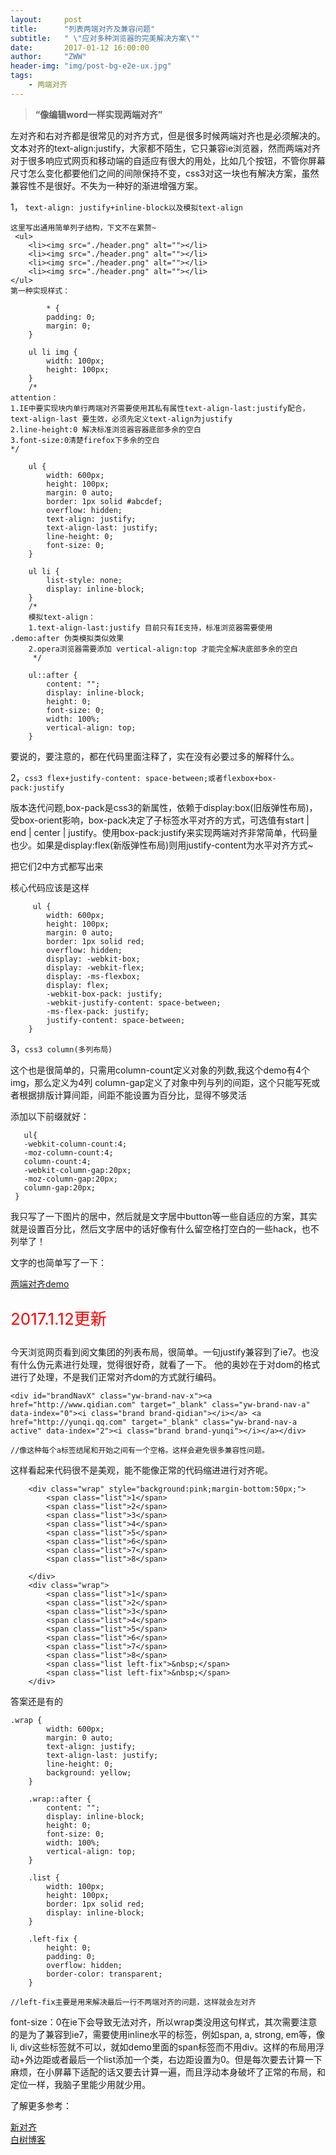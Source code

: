 ```yaml
---
layout:     post
title:      "列表两端对齐及兼容问题"
subtitle:   " \"应对多种浏览器的完美解决方案\""
date:       2017-01-12 16:00:00
author:     "ZWW"
header-img: "img/post-bg-e2e-ux.jpg"
tags:
    - 两端对齐
---
```


> **“像编辑word一样实现两端对齐”**

左对齐和右对齐都是很常见的对齐方式，但是很多时候两端对齐也是必须解决的。文本对齐的text-align:justify，大家都不陌生，它只兼容ie浏览器，然而两端对齐对于很多响应式网页和移动端的自适应有很大的用处，比如几个按钮，不管你屏幕尺寸怎么变化都要他们之间的间隙保持不变，css3对这一块也有解决方案，虽然兼容性不是很好。不失为一种好的渐进增强方案。

1， `text-align: justify+inline-block以及模拟text-align`
	
	这里写出通用简单列子结构，下文不在累赘~ 
	 <ul>
        <li><img src="./header.png" alt=""></li>
        <li><img src="./header.png" alt=""></li>
        <li><img src="./header.png" alt=""></li>
        <li><img src="./header.png" alt=""></li>
    </ul>
    第一种实现样式：
    
            * {
            padding: 0;
            margin: 0;
        }
        
        ul li img {
            width: 100px;
            height: 100px;
        }
        /* 
    attention：
    1.IE中要实现块内单行两端对齐需要使用其私有属性text-align-last:justify配合，text-align-last 要生效，必须先定义text-align为justify
    2.line-height:0 解决标准浏览器容器底部多余的空白
    3.font-size:0清楚firefox下多余的空白
    */
        
        ul {
            width: 600px;
            height: 100px;
            margin: 0 auto;
            border: 1px solid #abcdef;
            overflow: hidden;
            text-align: justify;
            text-align-last: justify;
            line-height: 0;
            font-size: 0;
        }
        
        ul li {
            list-style: none;
            display: inline-block;
        }
        /* 
        模拟text-align：
        1.text-align-last:justify 目前只有IE支持，标准浏览器需要使用 .demo:after 伪类模拟类似效果 
        2.opera浏览器需要添加 vertical-align:top 才能完全解决底部多余的空白
         */
        
        ul::after {
            content: "";
            display: inline-block;
            height: 0;
            font-size: 0;
            width: 100%;
            vertical-align: top;
        }
        
        
 要说的，要注意的，都在代码里面注释了，实在没有必要过多的解释什么。
 
 2，`css3 flex+justify-content: space-between;或者flexbox+box-pack:justify`
 

<p>版本迭代问题,box-pack是css3的新属性，依赖于display:box(旧版弹性布局)，受box-orient影响，box-pack决定了子标签水平对齐的方式，可选值有start | end | center | justify。使用box-pack:justify来实现两端对齐非常简单，代码量也少。如果是display:flex(新版弹性布局)则用justify-content为水平对齐方式~</p>
 
 把它们2中方式都写出来
 
 核心代码应该是这样
 
         ul {
            width: 600px;
            height: 100px;
            margin: 0 auto;
            border: 1px solid red;
            overflow: hidden;
            display: -webkit-box;
            display: -webkit-flex;
            display: -ms-flexbox;
            display: flex;
            -webkit-box-pack: justify;
            -webkit-justify-content: space-between;
            -ms-flex-pack: justify;
            justify-content: space-between;
        }
        
     
     
  3，`css3 column(多列布局)`
  
  这个也是很简单的，只需用column-count定义对象的列数,我这个demo有4个img，那么定义为4列
 column-gap定义了对象中列与列的间距，这个只能写死或者根据排版计算间距，间距不能设置为百分比，显得不够灵活
 
添加以下前缀就好：

	     
	   ul{
	   -webkit-column-count:4;
	   -moz-column-count:4;
	   column-count:4;
       -webkit-column-gap:20px;
       -moz-column-gap:20px;
       column-gap:20px; 
     }
  
  
 我只写了一下图片的居中，然后就是文字居中button等一些自适应的方案，其实就是设置百分比，然后文字居中的话好像有什么留空格打空白的一些hack，也不列举了！
 
 
 文字的也简单写了一下：
 
   [两端对齐demo](http://codepen.io/tianzi77/full/GJayoR)
   
   
   
   <p style="font-size:26px;color:red;">2017.1.12更新</p>
今天浏览网页看到阅文集团的列表布局，很简单。一句justify兼容到了ie7。也没有什么伪元素进行处理，觉得很好奇，就看了一下。
他的奥妙在于对dom的格式进行了处理，不是我们正常对齐dom的方式就行编码。

    <div id="brandNavX" class="yw-brand-nav-x"><a href="http://www.qidian.com" target="_blank" class="yw-brand-nav-a" data-index="0"><i class="brand brand-qidian"></i></a> <a href="http://yunqi.qq.com" target="_blank" class="yw-brand-nav-a active" data-index="2"><i class="brand brand-yunqi"></i></a></div>
    
    //像这种每个a标签结尾和开始之间有一个空格。这样会避免很多兼容性问题。
 
 这样看起来代码很不是美观，能不能像正常的代码缩进进行对齐呢。
 
 
 
 
        <div class="wrap" style="background:pink;margin-bottom:50px;">
            <span class="list">1</span>
            <span class="list">2</span>
            <span class="list">3</span>
            <span class="list">4</span>
            <span class="list">5</span>
            <span class="list">6</span>
            <span class="list">7</span>
            <span class="list">8</span>

        </div>
        <div class="wrap">
            <span class="list">1</span>
            <span class="list">2</span>
            <span class="list">3</span>
            <span class="list">4</span>
            <span class="list">5</span>
            <span class="list">6</span>
            <span class="list">7</span>
            <span class="list">8</span>
            <span class="list left-fix">&nbsp;</span>
            <span class="list left-fix">&nbsp;</span>
        </div>

答案还是有的


    .wrap {
            width: 600px;
            margin: 0 auto;
            text-align: justify;
            text-align-last: justify;
            line-height: 0;
            background: yellow;
        }
        
        .wrap::after {
            content: "";
            display: inline-block;
            height: 0;
            font-size: 0;
            width: 100%;
            vertical-align: top;
        }
        
        .list {
            width: 100px;
            height: 100px;
            border: 1px solid red;
            display: inline-block;
        }
        
        .left-fix {
            height: 0;
            padding: 0;
            overflow: hidden;
            border-color: transparent;
        }
    
    //left-fix主要是用来解决最后一行不两端对齐的问题，这样就会左对齐
    

font-size：0在ie下会导致无法对齐，所以wrap类没用这句样式，其次需要注意的是为了兼容到ie7，需要使用inline水平的标签，例如span, a, strong, em等，像li, div这些标签就不可以，就如demo里面的span标签而不用div。这样的布局用浮动+外边距或者最后一个list添加一个类，右边距设置为0。但是每次要去计算一下麻烦，在小屏幕下适配的话又要去计算一遍，而且浮动本身破坏了正常的布局，和定位一样，我脑子里能少用就少用。
    
 了解更多参考：
 
 <a href="http://tianzi77.github.io/demo/article/new_align.html" target="_blank">新对齐</a>	
<a href="http://www.cnblogs.com/PeunZhang/p/3289493.html" target="_blank">白树博客</a>
 